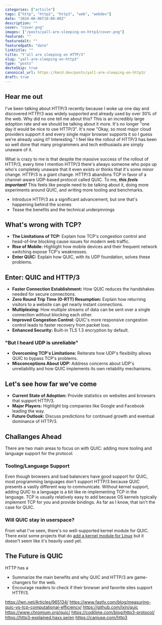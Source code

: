 ```yaml
---
categories: ["article"]
tags: ["http", "http2", "http3", "web", "webdev"]
date: "2024-08-06T10:00:00Z"
description: ""
cover: "cover.png"
images: ["/posts/yall-are-sleeping-on-http3/cover.png"]
featured: ""
featuredalt: ""
featuredpath: "date"
linktitle: ""
title: "Y'all are sleeping on HTTP/3"
slug: "yall-are-sleeping-on-http3"
type: "posts"
devtoSkip: true
canonical_url: https://kmcd.dev/posts/yall-are-sleeping-on-http3/
draft: true
---
```


## Hear me out
I've been talking about HTTP/3 recently because I woke up one day and discovered HTTP/3 was widely supported and already used by over 30% of the web. Why did no one tell me about this? This is an incredibly large adoption rate and we should be talking about it more. It's no longer "one day it would be nice to use HTTP/3". It's now "Okay, so most major cloud providers support it and every single major browser supports it so I guess we're already using it? Interesting." I feel like the rollout of HTTP/3 has been so well done that many programmers and tech enthusiasts are simply unaware of it.

What is crazy to me is that despite the massive success of the rollout of HTTP/3, every time I mention HTTP/3 there's always someone who pops up who's completely unaware that it even exists or thinks that it's some minor change. HTTP/3 is a giant change. HTTP/3 abandons TCP in favor of a channel-aware UDP-based protocol called QUIC. To me, ***this feels important!*** This feels like people need to be talking about it, doing more experiments around QUIC, and writing more tooling and benchmarks.

* Introduce HTTP/3 as a significant advancement, but one that's happening behind the scenes
* Tease the benefits and the technical underpinnings

## What's wrong with TCP?
* **The Limitations of TCP:** Explain how TCP's congestion control and head-of-line blocking cause issues for modern web traffic.
* **Rise of Mobile:** Highlight how mobile devices and their frequent network switching expose TCP's weaknesses.
* **Enter QUIC:** Explain how QUIC, with its UDP foundation, solves these problems.

## Enter: QUIC and HTTP/3
* **Faster Connection Establishment:**  How QUIC reduces the handshakes needed for secure connections.
* **Zero Round Trip Time (0-RTT) Resumption:** Explain how returning visitors to a website can get nearly instant connections.
* **Multiplexing:** How multiple streams of data can be sent over a single connection without blocking each other.
* **Improved Congestion Control:** QUIC's more responsive congestion control leads to faster recovery from packet loss.
* **Enhanced Security:** Built-in TLS 1.3 encryption by default.

### "But I heard UDP is unreliable"
* **Overcoming TCP's Limitations:** Reiterate how UDP's flexibility allows QUIC to bypass TCP's problems.
* **Misconceptions About UDP:** Address concerns about UDP's unreliability and how QUIC implements its own reliability mechanisms.

## Let's see how far we've come
* **Current State of Adoption:** Provide statistics on websites and browsers that support HTTP/3.
* **Major Players:** Highlight big companies like Google and Facebook leading the way.
* **Future Outlook:** Discuss predictions for continued growth and eventual dominance of HTTP/3.

## Challanges Ahead
There are two main areas to focus on with QUIC: adding more tooling and language support for the protocol.

### Tooling/Language Support
Even though browsers and load balancers have good support for QUIC, most programming languages don't support HTTP/3 because QUIC presents a vastly different way to communicate. Without kernel support, adding QUIC to a language is a bit like re-implementing TCP in the language. TCP is usually relatively easy to add because OS kernels typically implement TCP for you and provide bindings. As far as I know, that isn't the case for QUIC.

### Will QUIC stay in userspace?
From what I've seen, there's no well-supported kernel module for QUIC. There exist some projects that do [add a kernel module for Linux](https://github.com/lxin/quic) but it doesn't seem like it's heavily used yet.

## The Future is QUIC
HTTP has a 
* Summarize the main benefits and why QUIC and HTTP/3 are game-changers for the web.
* Encourage readers to check if their browser and favorite sites support HTTP/3.

https://lwn.net/Articles/965134/
https://www.fastly.com/blog/measuring-quic-vs-tcp-computational-efficiency/
https://github.com/lxin/quic
https://www.chromium.org/quic/
https://codilime.com/blog/http3-protocol/
https://http3-explained.haxx.se/en
https://caniuse.com/http3


